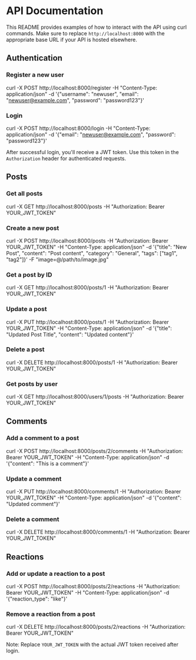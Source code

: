 # API Documentation

This README provides examples of how to interact with the API using curl commands. Make sure to replace `http://localhost:8000` with the appropriate base URL if your API is hosted elsewhere.

## Authentication

### Register a new user

curl -X POST http://localhost:8000/register -H "Content-Type: application/json" -d '{"username": "newuser", "email": "newuser@example.com", "password": "password123"}'


### Login

curl -X POST http://localhost:8000/login -H "Content-Type: application/json" -d '{"email": "newuser@example.com", "password": "password123"}'


After successful login, you'll receive a JWT token. Use this token in the `Authorization` header for authenticated requests.

## Posts

### Get all posts

curl -X GET http://localhost:8000/posts -H "Authorization: Bearer YOUR_JWT_TOKEN"


### Create a new post

curl -X POST http://localhost:8000/posts -H "Authorization: Bearer YOUR_JWT_TOKEN" -H "Content-Type: application/json" -d '{"title": "New Post", "content": "Post content", "category": "General", "tags": ["tag1", "tag2"]}' -F "image=@/path/to/image.jpg"


### Get a post by ID

curl -X GET http://localhost:8000/posts/1 -H "Authorization: Bearer YOUR_JWT_TOKEN"


### Update a post

curl -X PUT http://localhost:8000/posts/1 -H "Authorization: Bearer YOUR_JWT_TOKEN" -H "Content-Type: application/json" -d '{"title": "Updated Post Title", "content": "Updated content"}'


### Delete a post

curl -X DELETE http://localhost:8000/posts/1 -H "Authorization: Bearer YOUR_JWT_TOKEN"


### Get posts by user

curl -X GET http://localhost:8000/users/1/posts -H "Authorization: Bearer YOUR_JWT_TOKEN"


## Comments

### Add a comment to a post

curl -X POST http://localhost:8000/posts/2/comments -H "Authorization: Bearer YOUR_JWT_TOKEN" -H "Content-Type: application/json" -d '{"content": "This is a comment"}'


### Update a comment

curl -X PUT http://localhost:8000/comments/1 -H "Authorization: Bearer YOUR_JWT_TOKEN" -H "Content-Type: application/json" -d '{"content": "Updated comment"}'


### Delete a comment

curl -X DELETE http://localhost:8000/comments/1 -H "Authorization: Bearer YOUR_JWT_TOKEN"


## Reactions

### Add or update a reaction to a post

curl -X POST http://localhost:8000/posts/2/reactions -H "Authorization: Bearer YOUR_JWT_TOKEN" -H "Content-Type: application/json" -d '{"reaction_type": "like"}'


### Remove a reaction from a post

curl -X DELETE http://localhost:8000/posts/2/reactions -H "Authorization: Bearer YOUR_JWT_TOKEN"


Note: Replace `YOUR_JWT_TOKEN` with the actual JWT token received after login.
